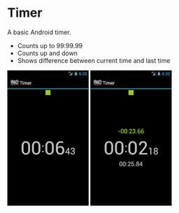 # Timer
A basic Android timer.
- Counts up to 99:99.99
- Counts up and down
- Shows difference between current time and last time

![Image 1](https://github.com/LRih/Timer/blob/master/images/image1.png) ![Image 2](https://github.com/LRih/Timer/blob/master/images/image2.png)

